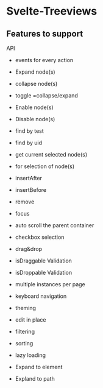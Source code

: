# Svelte-Treeviews

## Features to support

API

- events for every action
- Expand node(s)
- collapse node(s)
- toggle =collapse/expand
- Enable node(s)
- Disable node(s)
- find by test
- find by uid
- get current selected node(s)
- for selection of node(s)
- insertAfter
- insertBefore
- remove
- focus

- auto scroll the parent container
- checkbox selection
- drag&drop
- isDraggable Validation
- isDroppable Validation
- multiple instances per page
- keyboard navigation
- theming
- edit in place
- filtering
- sorting
- lazy loading

- Expand to element
- Expland to path

